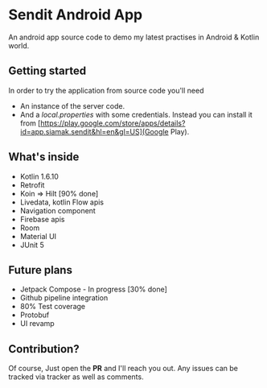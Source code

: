 # Sendit Android App
An android app source code to demo my latest practises in Android & Kotlin world.


## Getting started
In order to try the application from source code you'll need
- An instance of the server code.
- And a _local.properties_ with some credentials. 
Instead you can install it from [https://play.google.com/store/apps/details?id=app.siamak.sendit&hl=en&gl=US](Google Play).

## What's inside
- Kotlin 1.6.10
- Retrofit
- Koin => Hilt [90% done]
- Livedata, kotlin Flow apis
- Navigation component
- Firebase apis
- Room
- Material UI
- JUnit 5

## Future plans
- Jetpack Compose - In progress [30% done]
- Github pipeline integration
- 80% Test coverage
- Protobuf
- UI revamp

## Contribution?
Of course, Just open the **PR** and I'll reach you out. Any issues can be tracked via tracker as well as comments.

